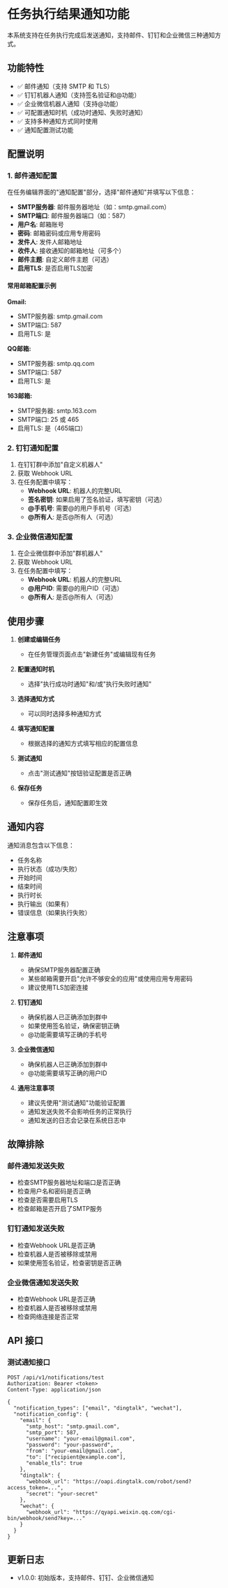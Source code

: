 # 任务执行结果通知功能

本系统支持在任务执行完成后发送通知，支持邮件、钉钉和企业微信三种通知方式。

## 功能特性

- ✅ 邮件通知（支持 SMTP 和 TLS）
- ✅ 钉钉机器人通知（支持签名验证和@功能）
- ✅ 企业微信机器人通知（支持@功能）
- ✅ 可配置通知时机（成功时通知、失败时通知）
- ✅ 支持多种通知方式同时使用
- ✅ 通知配置测试功能

## 配置说明

### 1. 邮件通知配置

在任务编辑界面的"通知配置"部分，选择"邮件通知"并填写以下信息：

- **SMTP服务器**: 邮件服务器地址（如：smtp.gmail.com）
- **SMTP端口**: 邮件服务器端口（如：587）
- **用户名**: 邮箱账号
- **密码**: 邮箱密码或应用专用密码
- **发件人**: 发件人邮箱地址
- **收件人**: 接收通知的邮箱地址（可多个）
- **邮件主题**: 自定义邮件主题（可选）
- **启用TLS**: 是否启用TLS加密

#### 常用邮箱配置示例

**Gmail:**
- SMTP服务器: smtp.gmail.com
- SMTP端口: 587
- 启用TLS: 是

**QQ邮箱:**
- SMTP服务器: smtp.qq.com
- SMTP端口: 587
- 启用TLS: 是

**163邮箱:**
- SMTP服务器: smtp.163.com
- SMTP端口: 25 或 465
- 启用TLS: 是（465端口）

### 2. 钉钉通知配置

1. 在钉钉群中添加"自定义机器人"
2. 获取 Webhook URL
3. 在任务配置中填写：
   - **Webhook URL**: 机器人的完整URL
   - **签名密钥**: 如果启用了签名验证，填写密钥（可选）
   - **@手机号**: 需要@的用户手机号（可选）
   - **@所有人**: 是否@所有人（可选）

### 3. 企业微信通知配置

1. 在企业微信群中添加"群机器人"
2. 获取 Webhook URL
3. 在任务配置中填写：
   - **Webhook URL**: 机器人的完整URL
   - **@用户ID**: 需要@的用户ID（可选）
   - **@所有人**: 是否@所有人（可选）

## 使用步骤

1. **创建或编辑任务**
   - 在任务管理页面点击"新建任务"或编辑现有任务

2. **配置通知时机**
   - 选择"执行成功时通知"和/或"执行失败时通知"

3. **选择通知方式**
   - 可以同时选择多种通知方式

4. **填写通知配置**
   - 根据选择的通知方式填写相应的配置信息

5. **测试通知**
   - 点击"测试通知"按钮验证配置是否正确

6. **保存任务**
   - 保存任务后，通知配置即生效

## 通知内容

通知消息包含以下信息：
- 任务名称
- 执行状态（成功/失败）
- 开始时间
- 结束时间
- 执行时长
- 执行输出（如果有）
- 错误信息（如果执行失败）

## 注意事项

1. **邮件通知**
   - 确保SMTP服务器配置正确
   - 某些邮箱需要开启"允许不够安全的应用"或使用应用专用密码
   - 建议使用TLS加密连接

2. **钉钉通知**
   - 确保机器人已正确添加到群中
   - 如果使用签名验证，确保密钥正确
   - @功能需要填写正确的手机号

3. **企业微信通知**
   - 确保机器人已正确添加到群中
   - @功能需要填写正确的用户ID

4. **通用注意事项**
   - 建议先使用"测试通知"功能验证配置
   - 通知发送失败不会影响任务的正常执行
   - 通知发送的日志会记录在系统日志中

## 故障排除

### 邮件通知发送失败
- 检查SMTP服务器地址和端口是否正确
- 检查用户名和密码是否正确
- 检查是否需要启用TLS
- 检查邮箱是否开启了SMTP服务

### 钉钉通知发送失败
- 检查Webhook URL是否正确
- 检查机器人是否被移除或禁用
- 如果使用签名验证，检查密钥是否正确

### 企业微信通知发送失败
- 检查Webhook URL是否正确
- 检查机器人是否被移除或禁用
- 检查网络连接是否正常

## API 接口

### 测试通知接口

```http
POST /api/v1/notifications/test
Authorization: Bearer <token>
Content-Type: application/json

{
  "notification_types": ["email", "dingtalk", "wechat"],
  "notification_config": {
    "email": {
      "smtp_host": "smtp.gmail.com",
      "smtp_port": 587,
      "username": "your-email@gmail.com",
      "password": "your-password",
      "from": "your-email@gmail.com",
      "to": ["recipient@example.com"],
      "enable_tls": true
    },
    "dingtalk": {
      "webhook_url": "https://oapi.dingtalk.com/robot/send?access_token=...",
      "secret": "your-secret"
    },
    "wechat": {
      "webhook_url": "https://qyapi.weixin.qq.com/cgi-bin/webhook/send?key=..."
    }
  }
}
```

## 更新日志

- v1.0.0: 初始版本，支持邮件、钉钉、企业微信通知